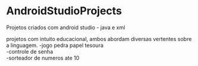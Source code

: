# AndroidStudioProjects
Projetos criados com android studio - java e xml


projetos com intuito educacional, ambos abordam diversas vertentes sobre a linguagem.
-jogo pedra papel tesoura                                                                                                                      
-controle de senha                                                                                                                                              
-sorteador de numeros ate 10
